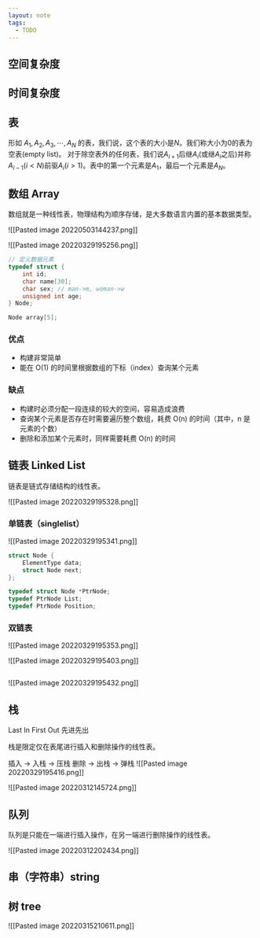 ```yaml
---
layout: note
tags:
  - TODO
---
```

## 空间复杂度


## 时间复杂度


## 表

形如 $A_1,A_2,A_3,\cdots,A_N$ 的表，我们说，这个表的大小是$N$。我们称大小为0的表为空表(empty list)。
对于除空表外的任何表，我们说$A_{i+1}$后继$A_i$(或继$A_i$之后)并称$A_{i-1}$($i<N$)前驱$A_i$($i>1$)。表中的第一个元素是$A_1$，最后一个元素是$A_N$。

## 数组 Array

数组就是一种线性表，物理结构为顺序存储，是大多数语言内置的基本数据类型。

![[Pasted image 20220503144237.png]]

![[Pasted image 20220329195256.png]]

```c
// 定义数据元素
typedef struct {
	int id;
	char name[30];
	char sex; // man->m, woman->w
	unsigned int age;
} Node;

Node array[5];
```

### 优点
-  构建非常简单
-  能在 O(1) 的时间里根据数组的下标（index）查询某个元素

### 缺点
- 构建时必须分配一段连续的较大的空间，容易造成浪费
- 查询某个元素是否存在时需要遍历整个数组，耗费 O(n) 的时间（其中，n 是元素的个数）
- 删除和添加某个元素时，同样需要耗费 O(n) 的时间

## 链表 Linked List

链表是链式存储结构的线性表。

![[Pasted image 20220329195328.png]]

### 单链表（singlelist）

![[Pasted image 20220329195341.png]]

```c
struct Node {
	ElementType data;
	struct Node next;
};

typedef struct Node *PtrNode;
typedef PtrNode List;
typedef PtrNode Position;

```

### 双链表

![[Pasted image 20220329195353.png]]


![[Pasted image 20220329195403.png]]
```c


```

![[Pasted image 20220329195432.png]]
## 栈

Last In First Out  先进先出

栈是限定仅在表尾进行插入和删除操作的线性表。

插入 -> 入栈 -> 压栈
删除 -> 出栈 -> 弹栈
![[Pasted image 20220329195416.png]]

![[Pasted image 20220312145724.png]]

## 队列

队列是只能在一端进行插入操作，在另一端进行删除操作的线性表。

![[Pasted image 20220312202434.png]]

## 串（字符串）string


## 树 tree

![[Pasted image 20220315210611.png]]
